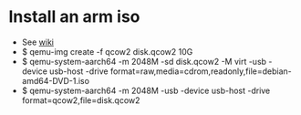 Install an arm iso
=====
* See [wiki](https://wiki.qemu.org/Documentation/Platforms/ARM)
* $ qemu-img create -f qcow2 disk.qcow2 10G
* $ qemu-system-aarch64 -m 2048M -sd disk.qcow2 -M virt -usb -device usb-host -drive format=raw,media=cdrom,readonly,file=debian-amd64-DVD-1.iso
* $ qemu-system-aarch64 -m 2048M -usb -device usb-host -drive format=qcow2,file=disk.qcow2
